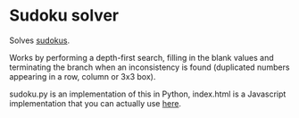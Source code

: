 # Sudoku solver
Solves <a href="https://en.wikipedia.org/wiki/Sudoku">sudokus</a>. 

Works by performing a depth-first search, filling in the blank values and terminating the branch when an inconsistency is found (duplicated numbers appearing in a row, column or 3x3 box).

sudoku.py is an implementation of this in Python, index.html is a Javascript implementation that you can actually use <a href="http://paulrubenstein.co.uk/sudoku-solver/">here</a>.
